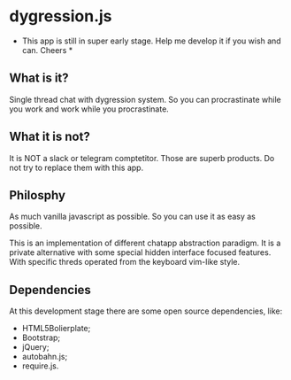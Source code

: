 # dygression.js

* This app is still in super early stage. Help me develop it if you wish and can. Cheers *

## What is it?
Single thread chat with dygression system. So you can procrastinate while you work and work while you procrastinate.

## What it is not?
It is NOT a slack or telegram comptetitor. Those are superb products. Do not try to replace them with this app.

## Philosphy
As much vanilla javascript as possible. So you can use it as easy as possible.

This is an implementation of different chatapp abstraction paradigm.
It is a private alternative with some special hidden interface focused features. With specific threds operated from the keyboard vim-like style.

## Dependencies
At this development stage there are some open source dependencies, like:
- HTML5Bolierplate;
- Bootstrap;
- jQuery;
- autobahn.js;
- require.js.
